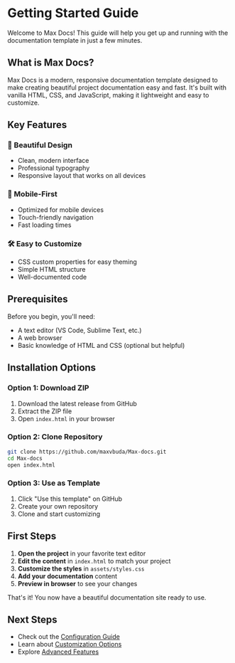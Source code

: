 # Getting Started Guide

Welcome to Max Docs! This guide will help you get up and running with the documentation template in just a few minutes.

## What is Max Docs?

Max Docs is a modern, responsive documentation template designed to make creating beautiful project documentation easy and fast. It's built with vanilla HTML, CSS, and JavaScript, making it lightweight and easy to customize.

## Key Features

### 🎨 Beautiful Design
- Clean, modern interface
- Professional typography
- Responsive layout that works on all devices

### 📱 Mobile-First
- Optimized for mobile devices
- Touch-friendly navigation
- Fast loading times

### 🛠️ Easy to Customize
- CSS custom properties for easy theming
- Simple HTML structure
- Well-documented code

## Prerequisites

Before you begin, you'll need:
- A text editor (VS Code, Sublime Text, etc.)
- A web browser
- Basic knowledge of HTML and CSS (optional but helpful)

## Installation Options

### Option 1: Download ZIP
1. Download the latest release from GitHub
2. Extract the ZIP file
3. Open `index.html` in your browser

### Option 2: Clone Repository
```bash
git clone https://github.com/maxvbuda/Max-docs.git
cd Max-docs
open index.html
```

### Option 3: Use as Template
1. Click "Use this template" on GitHub
2. Create your own repository
3. Clone and start customizing

## First Steps

1. **Open the project** in your favorite text editor
2. **Edit the content** in `index.html` to match your project
3. **Customize the styles** in `assets/styles.css`
4. **Add your documentation** content
5. **Preview in browser** to see your changes

That's it! You now have a beautiful documentation site ready to use.

## Next Steps

- Check out the [Configuration Guide](configuration.md)
- Learn about [Customization Options](customization.md)
- Explore [Advanced Features](advanced.md)